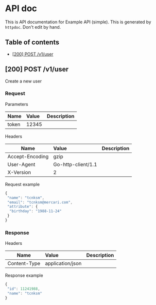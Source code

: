 # API doc

This is API documentation for Example API (simple). This is generated by `httpdoc`. Don't edit by hand.

## Table of contents

- [[200] POST /v1/user](#200-post-v1user)


## [200] POST /v1/user

Create a new user

### Request

Parameters

| Name  | Value  | Description |
| ----- | :----- | :--------- |
| token | 12345 |  |


Headers

| Name  | Value  | Description |
| ----- | :----- | :--------- |
| Accept-Encoding | gzip |  |
| User-Agent | Go-http-client/1.1 |  |
| X-Version | 2 |  |





Request example

```javascript
{
 "name": "tcnksm",
 "email": "tcnksm@mercari.com",
 "attribute": {
  "birthday": "1988-11-24"
 }
}

```


### Response

Headers

| Name  | Value  | Description |
| ----- | :----- | :--------- |
| Content-Type | application/json |  |





Response example

```javascript
{
 "id": 11241988,
 "name": "tcnksm"
}

```


